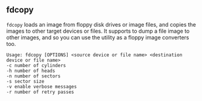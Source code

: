 ## fdcopy

`fdcopy` loads an image from floppy disk drives or image files, and copies the images to other target devices or files. It supports to dump a file image to other images, and so you can use the utility as a floppy image converters too.

```
Usage: fdcopy [OPTIONS] <source device or file name> <destination device or file name>
-c number of cylinders
-h number of heads
-n number of sectors
-s sector size
-v enable verbose messages
-r number of retry passes
```
